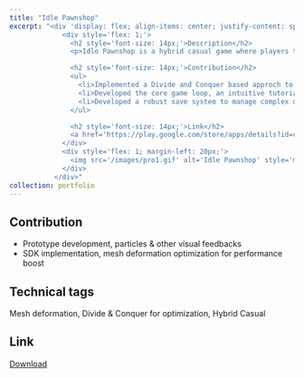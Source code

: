 ```yaml
---
title: "Idle Pawnshop"
excerpt: "<div 'display: flex; align-items: center; justify-content: space-between; font-size: 11px;'>
             <div style='flex: 1;'>
               <h2 style='font-size: 14px;'>Description</h2>
               <p>Idle Pawnshop is a hybrid casual game where players take on the role of a pawnshop owner, digging for historical artifacts and lost parts of objects to sell or display in their shop. The game features several digging locations and a rarity system for artifacts, allowing players to collect and reconstruct historical figures to enhance their shop's reputation. As players attract more customers and generate income, they can expand their pawnshop into a museum, showcasing their collection.</p>

               <h2 style='font-size: 14px;'>Contribution</h2>
               <ul>
                 <li>Implemented a Divide and Conquer based approch to optimize mesh deformation in real-time, resulting in a performance boost from 30 fps to 60 fps on low-end devices</li>
                 <li>Developed the core game loop, an intuitive tutorial system, and responsive animated feedbacks, improving player engagement and overall game feel</li>
                 <li>Developed a robust save system to manage complex data, such as digging progression and inventory, making sure players do not lose game progress</li>
               </ul>

               <h2 style='font-size: 14px;'>Link</h2>
               <a href='https://play.google.com/store/apps/details?id=com.kolpoverse.idlepawnshop'>Download</a>
             </div>
             <div style='flex: 1; margin-left: 20px;'>
               <img src='/images/pro1.gif' alt='Idle Pawnshop' style='max-width: 100%;'>
             </div>
           </div>"
collection: portfolio
---
```

Contribution
-----
* Prototype development, particles & other visual feedbacks 
* SDK implementation, mesh deformation optimization for performance boost

Technical tags
-----
Mesh deformation, Divide & Conquer for optimization, Hybrid Casual 

Link
-----
[Download](https://play.google.com/store/apps/details?id=com.kolpoverse.idlepawnshop)